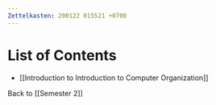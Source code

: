```yaml
---
Zettelkasten: 200122 015521 +0700
---
```

# List of Contents
* [[Introduction to Introduction to Computer Organization]]

Back to [[Semester 2]]